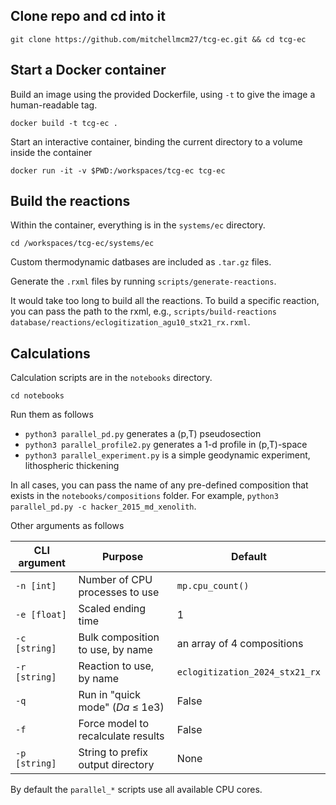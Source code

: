 ## Clone repo and cd into it

`git clone https://github.com/mitchellmcm27/tcg-ec.git && cd tcg-ec`

## Start a Docker container

Build an image using the provided Dockerfile, using `-t` to give the image a human-readable tag.

`docker build -t tcg-ec .`

Start an interactive container, binding the current directory to a volume inside the container

`docker run -it -v $PWD:/workspaces/tcg-ec tcg-ec`

## Build the reactions

Within the container, everything is in the `systems/ec` directory.

`cd /workspaces/tcg-ec/systems/ec`

Custom thermodynamic datbases are included as `.tar.gz` files.

Generate the `.rxml` files by running `scripts/generate-reactions`.

It would take too long to build all the reactions. To build a specific reaction, you can pass the path to the rxml, e.g., `scripts/build-reactions database/reactions/eclogitization_agu10_stx21_rx.rxml`.

## Calculations

Calculation scripts are in the `notebooks` directory.

`cd notebooks`

Run them as follows

- `python3 parallel_pd.py` generates a (p,T) pseudosection
- `python3 parallel_profile2.py` generates a 1-d profile in (p,T)-space
- `python3 parallel_experiment.py` is a simple geodynamic experiment, lithospheric thickening

In all cases, you can pass the name of any pre-defined composition that exists in the `notebooks/compositions` folder. For example, `python3 parallel_pd.py -c hacker_2015_md_xenolith`.

Other arguments as follows

| CLI argument    |  Purpose                           | Default |
|-----------------|------------------------------------|---------|
|   `-n [int]`    | Number of CPU processes to use     | `mp.cpu_count()` |
|   `-e [float]`  | Scaled ending time                 |  1               |
|   `-c [string]` | Bulk composition to use, by name   | an array of 4 compositions |
|   `-r [string]` | Reaction to use, by name           | `eclogitization_2024_stx21_rx` |
|   `-q`          | Run in "quick mode" (_Da_ ≤ 1e3)   | False |
|   `-f`          | Force model to recalculate results | False |
|   `-p [string]`  | String to prefix output directory  | None |

By default the `parallel_*` scripts use all available CPU cores.
